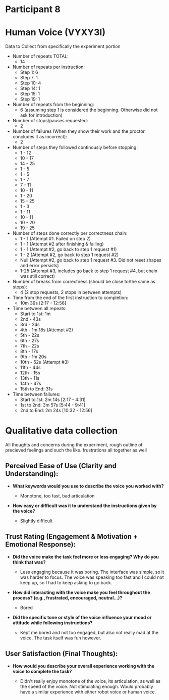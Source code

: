 # Participant 8

# Human Voice (VYXY3I)

Data to Collect from specifically the experiment portion

- Number of repeats TOTAL:
  - 14
- Number of repeats per instruction:
  - Step 1: 6
  - Step 7: 1
  - Step 10: 4
  - Step 14: 1
  - Step 15: 1
  - Step 19: 1
- Number of repeats from the beginning:
  - 6 (assuming step 1 is considered the beginning. Otherwise did not ask for introduction)
- Number of stops/pauses requested:
  - 2
- Number of failures (When they show their work and the proctor concludes it as incorrect):
  - 2
- Number of steps they followed continously before stopping:
  - 1 - 12
  - 10 - 17
  - 14 - 25
  - 1 - 5
  - 1 - 5
  - 1 - 7
  - 7 - 11
  - 10 - 11
  - 1 - 20
  - 15 - 25
  - 1 - 3
  - 1 - 11
  - 10 - 11
  - 10 - 20
  - 19 - 25
- Number of steps done correctly per correctness chain:
  - 1 - 1 (Attempt #1. Failed on step 2)
  - 1 - 1 (Attempt #2 after finishing & failing)
  - 1 - 1 (Attempt #2, go back to step 1 request #1)
  - 1 - 2 (Attempt #2, go back to step 1 request #2)
  - Null (Attempt #2, go back to step 1 request #3. Did not reset shapes and error persists)
  - 1-25 (Attempt #3, includes go back to step 1 request #4, but chain was still correct)
- Number of breaks from correctness (should be close to/the same as stops):
  - 4 (2 stop requests, 2 stops in between attempts)
- Time from the end of the first instruction to completion:
  - 10m 39s [2:17 - 12:56]
- Time between all repeats:
  - Start to 1st: 1m
  - 2nd - 43s
  - 3rd - 24s
  - 4th - 1m 18s (Attempt #2)
  - 5th - 22s
  - 6th - 27s
  - 7th - 22s
  - 8th - 17s
  - 9th - 1m 20s
  - 10th - 52s (Attempt #3)
  - 11th - 44s
  - 12th - 15s
  - 13th - 11s
  - 14th - 47s
  - 15th to End: 31s
- Time between failures:
  - Start to 1st: 2m 14s [2:17 - 4:31]
  - 1st to 2nd: 3m 57s [5:44 - 9:41]
  - 2nd to End: 2m 24s [10:32 - 12:56]

# Qualitative data collection

All thoughts and concerns during the experiment, rough outline of precieved feelings and such the like.
frustrations all together as well

## Perceived Ease of Use (Clarity and Understanding):

- **What keywords would you use to describe the voice you worked with?**

  - Monotone, too fast, bad articulation

- **How easy or difficult was it to understand the instructions given by the voice?**

  - Slightly difficult

## Trust Rating (Engagement & Motivation + Emotional Response):

- **Did the voice make the task feel more or less engaging? Why do you think that was?**

  - Less engaging because it was boring. The interface was simple, so it was harder to focus. The voice was speaking too fast and I could not keep up, so I had to keep asking to go back.

- **How did interacting with the voice make you feel throughout the process? (e.g., frustrated, encouraged, neutral…)?**

  - Bored

- **Did the specific tone or style of the voice influence your mood or attitude while following instructions?**

  - Kept me bored and not too engaged, but also not really mad at the voice. The task itself was fun however.

## User Satisfaction (Final Thoughts):

- **How would you describe your overall experience working with the voice to complete the task?**

  - Didn't really enjoy monotone of the voice, its articulation, as well as the speed of the voice. Not stimulating enough. Would probably have a similar experience with either robot voice or human voice.
